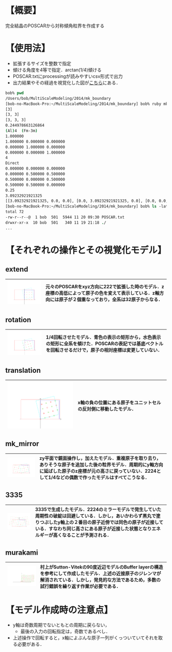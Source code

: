 
# 【概要】
完全結晶のPOSCARから対称傾角粒界を作成する
# 【使用法】
- 拡張するサイズを整数で指定
- 傾ける角度を4等で指定．arctan(1/4)傾ける
- POSCAR.txtにprocessingが読みやすいcsv形式で出力
- 出力結果やその経過を視覚化した図が[こちら](BoundaryModel)にある．

```tcsh
bob% pwd
/Users/bob/MultiScaleModeling/2014/mk_boundary
[bob-no-MacBook-Pro:~/MultiScaleModeling/2014/mk_boundary] bob% ruby mk_boundary.rb 3 3 3 4
[3]
[3, 3]
[3, 3, 3]
0.244978663126864
(Al)4  (Fm-3m) 
1.000000
1.000000 0.000000 0.000000
0.000000 1.000000 0.000000
0.000000 0.000000 1.000000
4
Direct
0.000000 0.000000 0.000000
0.000000 0.500000 0.500000
0.500000 0.000000 0.500000
0.500000 0.500000 0.000000
0.25
3.09232921921325
[[3.09232921921325, 0.0, 0.0], [0.0, 3.09232921921325, 0.0], [0.0, 0.0, 3.0]]
[bob-no-MacBook-Pro:~/MultiScaleModeling/2014/mk_boundary] bob% ls -lat
total 72
-rw-r--r--@  1 bob  501  5944 11 20 09:30 POSCAR.txt
drwxr-xr-x  10 bob  501   340 11 19 21:18 ./
...
```

# 【それぞれの操作とその視覚化モデル】

## extend

|![](ext.png)|元々のPOSCARをxyz方向に222で拡張した時のモデル．z座標の高低によって原子の色を変えて表示している．z軸方向には原子が２個重なっており，全系は32原子からなる．|
|:----|:----|

## rotation

|![](rot.png)|1/4回転させたモデル．青色の表示の矩形から，水色表示の矩形に全系を傾けた．POSCARの表記では基底ベクトルを回転させるだけで，原子の相対座標は変更していない．|
|:----|:----|

## translation

|![](trans.png)|x軸の負の位置にある原子をユニットセルの反対側に移動したモデル．|
|:----|:----|

## mk_mirror

|![](mirror2.png)|zy平面で鏡面操作し，加えたモデル．重複原子を取り去り，ありそうな原子を追加した後の粒界モデル．周期的にy軸方向に延ばした原子のz座標が元の高さに戻っていない．2224として1/4などの偶数で作ったモデルはすべてこうなる．|
|:----|:----|

## 3335

|![](3335.png)|3335で生成したモデル．2224のミラーモデルで発生していた周期性の破綻は回避している．しかし，あいかわらず黒丸で塗りつぶしたy軸上の２番目の原子近傍では同色の原子が近接している．すなわち同じ高さにある原子が近接した状態となりエネルギーが高くなることが予測される．|
|:----|:----|

## murakami

|![](murakami-1v9.png)|村上がSutton-Vitekの90度近辺モデルのBuffer layerの構造を参考にして作成したモデル．上述の近接原子のジレンマが解消されている．しかし，発見的な方法であるため，多数の試行錯誤を繰り返す作業が必要である．|
|:----|:----|


# 【モデル作成時の注意点】
- y軸は奇数周期でないともとの周期に戻らない，
  - 最後の入力の回転指定は，奇数であるべし．
- 上述操作で回転すると，x軸によぶんな原子一列がくっついていてそれを取る必要がある．
